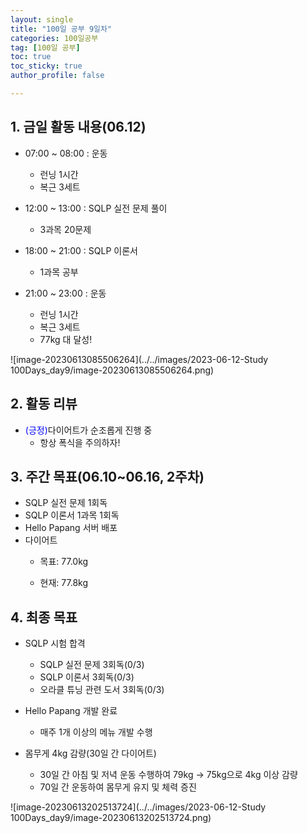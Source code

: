 ```yaml
---
layout: single
title: "100일 공부 9일차"
categories: 100일공부
tag: [100일 공부]
toc: true
toc_sticky: true
author_profile: false

---
```


## 1. 금일 활동 내용(06.12)

* 07:00 ~ 08:00 : 운동
  * 런닝 1시간
  * 복근 3세트

* 12:00 ~ 13:00 : SQLP 실전 문제 풀이
  * 3과목 20문제

* 18:00 ~ 21:00 : SQLP 이론서
  * 1과목 공부

* 21:00 ~ 23:00 : 운동
  * 런닝 1시간
  * 복근 3세트
  * 77kg 대 달성!

![image-20230613085506264](../../images/2023-06-12-Study 100Days_day9/image-20230613085506264.png)

## 2. 활동 리뷰

* <span style = "color:blue">(긍정)</span>다이어트가 순조롭게 진행 중
  * 항상 폭식을 주의하자!




##  3. 주간 목표(06.10~06.16, 2주차)

* SQLP 실전 문제 1회독
* SQLP 이론서 1과목 1회독
* Hello Papang 서버 배포
* 다이어트
  * 목표: 77.0kg

  * 현재: 77.8kg



## 4. 최종 목표

* SQLP 시험 합격
  * SQLP 실전 문제 3회독(0/3)
  * SQLP 이론서 3회독(0/3)
  * 오라클 튜닝 관련 도서 3회독(0/3)
* Hello Papang 개발 완료
  * 매주 1개 이상의 메뉴 개발 수행

* 몸무게 4kg 감량(30일 간 다이어트)
  * 30일 간 아침 및 저녁 운동 수행하여 79kg -> 75kg으로 4kg 이상 감량
  * 70일 간 운동하여 몸무게 유지 및 체력 증진

![image-20230613202513724](../../images/2023-06-12-Study 100Days_day9/image-20230613202513724.png)





